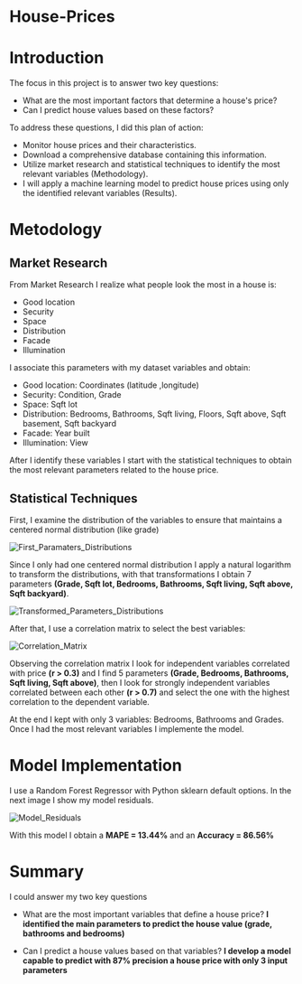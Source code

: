 # House-Prices

# Introduction

The focus in this project is to answer two key questions: 
* What are the most important factors that determine a house's price?
*  Can I predict house values based on these factors?

To address these questions, I did this plan of action:
* Monitor house prices and their characteristics.
* Download a comprehensive database containing this information.
* Utilize market research and statistical techniques to identify the most relevant variables (Methodology).
* I will apply a machine learning model to predict house prices using only the identified relevant variables (Results).

# Metodology 

## Market Research 

From Market Research I realize what people look the most in a house is: 
* Good location
* Security
* Space
* Distribution
* Facade
* Illumination

I associate this parameters with my dataset variables and obtain:
* Good location: Coordinates (latitude ,longitude)
* Security: Condition, Grade
* Space: Sqft lot
* Distribution: Bedrooms, Bathrooms, Sqft living, Floors, Sqft above, Sqft basement, Sqft backyard
* Facade: Year built
* Illumination: View

After I identify these variables I start with the statistical techniques to obtain the most relevant parameters related to the house price.

## Statistical Techniques 

First, I examine the distribution of the variables to ensure that maintains a centered normal distribution (like grade) 

![First_Paramaters_Distributions](https://github.com/user-attachments/assets/91788435-a55c-4d21-bf8b-414e26fe4392) 

Since I only had one centered normal distribution I apply a natural logarithm to transform the distributions, with that transformations I obtain 7 parameters **(Grade, Sqft lot, Bedrooms, Bathrooms, Sqft living, Sqft above, Sqft backyard)**. 

![Transformed_Parameters_Distributions](https://github.com/user-attachments/assets/d1dfd938-d32c-445a-9092-34982cf9f758)

After that, I use a correlation matrix to select the best variables:

![Correlation_Matrix](https://github.com/user-attachments/assets/9c343c96-fee8-45aa-a23c-04ee26346142)

Observing the correlation matrix I look for independent variables correlated with price **(r > 0.3)** and I find 5 parameters **(Grade, Bedrooms, Bathrooms, Sqft living, Sqft above)**, then I look for strongly independent variables correlated between each other **(r > 0.7)** and select the one with the highest correlation to the dependent variable. 

At the end I kept with only 3 variables: Bedrooms, Bathrooms and Grades. Once I had the most relevant variables I implemente the model. 

# Model Implementation 

I use a Random Forest Regressor with Python sklearn default options. In the next image I show my model residuals.

![Model_Residuals](https://github.com/user-attachments/assets/2840eef6-8bf3-4057-b020-2b5c53ce1cd4)

 With this model I obtain a **MAPE = 13.44%** and an **Accuracy = 86.56%**

# Summary 

I could answer my two key questions 

* What are the most important variables that define a house price?
**I identified the main parameters to predict the house value (grade, bathrooms and bedrooms)**

* Can I predict a house values based on that variables?
**I develop a model capable to predict with 87% precision a house price  with only 3 input parameters**
